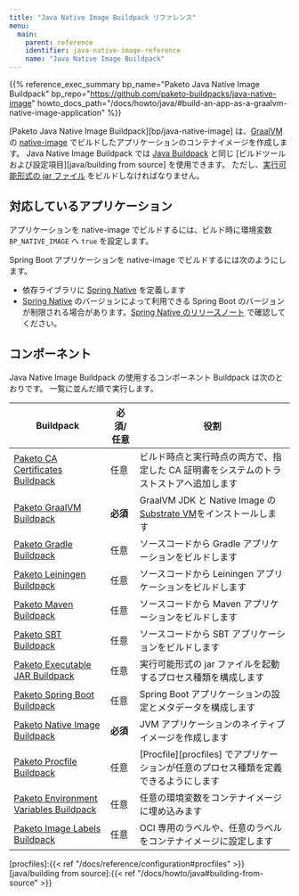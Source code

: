 ```yaml
---
title: "Java Native Image Buildpack リファレンス"
menu:
  main:
    parent: reference
    identifier: java-native-image-reference
    name: "Java Native Image Buildpack"
---
```


{{% reference_exec_summary bp_name="Paketo Java Native Image Buildpack" bp_repo="https://github.com/paketo-buildpacks/java-native-image" howto_docs_path="/docs/howto/java/#build-an-app-as-a-graalvm-native-image-application" %}}

<!-- The [Paketo Java Native Image Buildpack][bp/java-native-image] allows users to create an image containing a [GraalVM][graalvm] [native image][graalvm native image] application. The Java Native Image Buildpack supports the same [build tools and configuration options][java/building from source] as the [Java Buildpack][bp/java]. The build must produce an [executable jar][executable jar]. -->
[Paketo Java Native Image Buildpack][bp/java-native-image] は、[GraalVM][graalvm] の [native-image][graalvm native image] でビルドしたアプリケーションのコンテナイメージを作成します。
Java Native Image Buildpack では [Java Buildpack][bp/java] と同じ [ビルドツールおよび設定項目][java/building from source] を使用できます。
ただし、[実行可能形式の jar ファイル][executable jar] をビルドしなければなりません。

## 対応しているアプリケーション

<!-- For all native image builds, it is required that:

* `BP_NATIVE_IMAGE` is set at build time.
 -->
アプリケーションを native-image でビルドするには、ビルド時に環境変数 `BP_NATIVE_IMAGE` へ `true` を設定します。

<!-- For Spring Boot applications, it is required that:

* The application declares a dependency on [Spring Native][spring native].
* The version of [Spring Native][spring native] declared by the application may require a specific version of Spring Boot. See the Spring Native [release notes][spring native releases] for supported Spring Boot versions.
 -->
Spring Boot アプリケーションを native-image でビルドするには次のようにします。

* 依存ライブラリに [Spring Native][spring native] を定義します
* [Spring Native][spring native] のバージョンによって利用できる Spring Boot のバージョンが制限される場合があります。[Spring Native のリリースノート][spring native releases] で確認してください。

## コンポーネント

<!-- The following component buildpacks compose the Paketo Java Native Image Buildpack. -->
Java Native Image Buildpack の使用するコンポーネント Buildpack は次のとおりです。
一覧に並んだ順で実行します。
<!--
| Buildpack                                                          | Required/Optional | Responsibility                                                                                                    |
| ------------------------------------------------------------------ | ----------------- | ----------------------------------------------------------------------------------------------------------------- |
| [Paketo CA Certificates Buildpack][bp/ca-certificates]             | Optional          | Adds CA certificates to the system truststore at build and runtime.                                               |
| [Paketo GraalVM Buildpack][bp/graalvm]                             | **Required**      | Provides the GraalVM JDK and Native Image [Substrate VM](https://www.graalvm.org/reference-manual/native-image/). |
| [Paketo Gradle Buildpack][bp/gradle]                               | Optional          | Builds Gradle-based applications from source.                                                                     |
| [Paketo Leiningen Buildpack][bp/leiningen]                         | Optional          | Builds Leiningen-based applications from source.                                                                  |
| [Paketo Maven Buildpack][bp/maven]                                 | Optional          | Builds Maven-based applications from source.                                                                      |
| [Paketo SBT Buildpack][bp/sbt]                                     | Optional          | Builds SBT-based applications from source.                                                                        |
| [Paketo Executable JAR Buildpack][bp/executable-jar]               | Optional          | Contributes a process Type that launches an executable JAR.                                                       |
| [Paketo Spring Boot Buildpack][bp/spring-boot]                     | Optional          | Contributes configuration and metadata to Spring Boot applications.                                               |
| [Paketo Native Image Buildpack][bp/native-image]                   | **Required**      | Creates a native image from a JVM application.                                                                    |
| [Paketo Procfile Buildpack][bp/procfile]                           | Optional          | Allows the application to define or redefine process types with a [Procfile][procfiles]                           |
| [Paketo Environment Variables Buildpack][bp/environment-variables] | Optional          | Contributes arbitrary user-provided environment variables to the image.                                           |
| [Paketo Image Labels Buildpack][bp/image-labels]                   | Optional          | Contributes OCI-specific and arbitrary user-provided labels to the image.                                         |
 -->
| Buildpack                                                          | 必須/任意 | 役割                                                                                                                      |
| ------------------------------------------------------------------ | --------- | ------------------------------------------------------------------------------------------------------------------------- |
| [Paketo CA Certificates Buildpack][bp/ca-certificates]             | 任意      | ビルド時点と実行時点の両方で、指定した CA 証明書をシステムのトラストストアへ追加します                                    |
| [Paketo GraalVM Buildpack][bp/graalvm]                             | **必須**  | GraalVM JDK と Native Image の [Substrate VM](https://www.graalvm.org/reference-manual/native-image/)をインストールします |
| [Paketo Gradle Buildpack][bp/gradle]                               | 任意      | ソースコードから Gradle アプリケーションをビルドします                                                                    |
| [Paketo Leiningen Buildpack][bp/leiningen]                         | 任意      | ソースコードから Leiningen アプリケーションをビルドします                                                                 |
| [Paketo Maven Buildpack][bp/maven]                                 | 任意      | ソースコードから Maven アプリケーションをビルドします                                                                     |
| [Paketo SBT Buildpack][bp/sbt]                                     | 任意      | ソースコードから SBT アプリケーションをビルドします                                                                       |
| [Paketo Executable JAR Buildpack][bp/executable-jar]               | 任意      | 実行可能形式の jar ファイルを起動するプロセス種類を構成します                                                             |
| [Paketo Spring Boot Buildpack][bp/spring-boot]                     | 任意      | Spring Boot アプリケーションの設定とメタデータを構成します                                                                |
| [Paketo Native Image Buildpack][bp/native-image]                   | **必須**  | JVM アプリケーションのネイティブイメージを作成します                                                                      |
| [Paketo Procfile Buildpack][bp/procfile]                           | 任意      | [Procfile][procfiles] でアプリケーションが任意のプロセス種類を定義できるようにします                                      |
| [Paketo Environment Variables Buildpack][bp/environment-variables] | 任意      | 任意の環境変数をコンテナイメージに埋め込みます                                                                            |
| [Paketo Image Labels Buildpack][bp/image-labels]                   | 任意      | OCI 専用のラベルや、任意のラベルをコンテナイメージに設定します                                                            |

<!-- buildpacks -->
[bp/ca-certificates]:https://github.com/paketo-buildpacks/ca-certificates
[bp/graalvm]:https://github.com/paketo-buildpacks/graalvm
[bp/environment-variables]:https://github.com/paketo-buildpacks/environment-variables
[bp/executable-jar]:https://github.com/paketo-buildpacks/executable-jar
[bp/gradle]:https://github.com/paketo-buildpacks/gradle
[bp/image-labels]:https://github.com/paketo-buildpacks/image-labels
[bp/java]:https://github.com/paketo-buildpacks/java
[bp/leiningen]:https://github.com/paketo-buildpacks/leiningen
[bp/maven]:https://github.com/paketo-buildpacks/maven
[bp/procfile]:https://github.com/paketo-buildpacks/procfile
[bp/sbt]:https://github.com/paketo-buildpacks/sbt
[bp/spring-boot]:https://github.com/paketo-buildpacks/spring-boot
[bp/native-image]:https://github.com/paketo-buildpacks/spring-boot-native-image

[samples]:https://github.com/paketo-buildpacks/samples

<!-- cnb references -->
[platforms]:https://buildpacks.io/docs/concepts/components/platform/

<!-- paketo docs references -->
[procfiles]:{{< ref "/docs/reference/configuration#procfiles" >}}
[java/building from source]:{{< ref "/docs/howto/java#building-from-source" >}}

<!-- other references -->
[graalvm]:https://www.graalvm.org/docs/introduction/
[graalvm native image]:https://www.graalvm.org/reference-manual/native-image/
[executable jar]:https://en.wikipedia.org/wiki/JAR_(file_format)#Executable_JAR_files
[spring native]:https://github.com/spring-projects-experimental/spring-native
[spring native releases]:https://github.com/spring-projects-experimental/spring-native/releases
